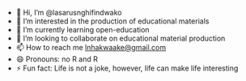 - 👋 Hi, I’m @lasarusnghifindwako
- 👀 I’m interested in the production of educational materials
- 🌱 I’m currently learning open-education
- 💞️ I’m looking to collaborate on educational material production
- 📫 How to reach me lnhakwaake@gmail.com 
- 😄 Pronouns: no R and R
- ⚡ Fun fact: Life is not a joke, however, life can make life interesting

<!---
lasarusnghifindwako/lasarusnghifindwako is a ✨ special ✨ repository because its `README.md` (this file) appears on your GitHub profile.
You can click the Preview link to take a look at your changes.
--->
